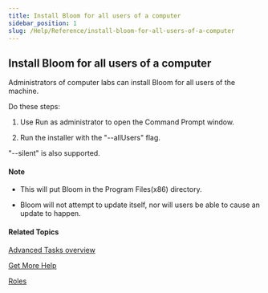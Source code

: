 ```yaml
---
title: Install Bloom for all users of a computer
sidebar_position: 1
slug: /Help/Reference/install-bloom-for-all-users-of-a-computer
---
```


## Install Bloom for all users of a computer

Administrators of computer labs can install Bloom for all users of the machine.

Do these steps:

1.  Use Run as administrator to open the Command Prompt window.
    
2.  Run the installer with the "--allUsers" flag.
    

"--silent" is also supported.

#### Note

-   This will put Bloom in the Program Files(x86) directory.
    
-   Bloom will not attempt to update itself, nor will users be able to cause an update to happen.
    

#### Related Topics

[Advanced Tasks overview](Advanced_tasks_overview.md)

[Get More Help](../../Overview/Get_More_Help.md)

[Roles](../../Concepts/Roles.md)